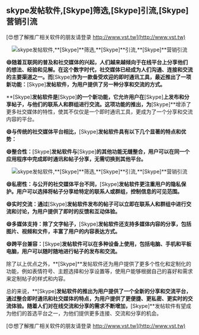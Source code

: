 ## **skype发帖软件,**[Skype]**筛选,**[Skype]**引流,**[Skype]**营销引流**

[😍想了解推广相关软件的朋友请登录 http://www.vst.tw](http://www.vst.tw)

 <center><img src="https://vst.tw/MP4/tuiguang/png/1.png" alt="skype发帖软件,**[Skype]**筛选,**[Skype]**引流,**[Skype]**营销引流"></center>

**😄随着互联网的普及和社交媒体的兴起，人们越来越倾向于在线平台上分享他们的想法、经验和见解。在这个数字时代，社交媒体已经成为人们沟通、连接和交流的主要渠道之一。而**[Skype]**作为一款备受欢迎的即时通讯工具，最近推出了一项新功能：**[Skype]**发帖软件，为用户提供了另一种分享和交流的方式。**

**[Skype]**发帖软件是**[Skype]**的一个新功能，它允许用户在**[Skype]**上发布和分享帖子，与他们的联系人和群组进行交流。这项功能的推出，为**[Skype]**增添了更多社交媒体的特性，使其不仅仅是一个即时通讯工具，更成为了一个分享和交流内容的平台。

**😄与传统的社交媒体平台相比，**[Skype]**发帖软件具有以下几个显著的特点和优势：**

**😄整合性：**[Skype]**发帖软件与**[Skype]**的其他功能无缝整合，用户可以在同一个应用程序中完成即时通讯和帖子分享，无需切换到其他平台。**

 <center><img src="https://vst.tw/MP4/tuiguang/png/6.png" alt="skype发帖软件,**[Skype]**筛选,**[Skype]**引流,**[Skype]**营销引流"></center>

**😄私密性：与公开的社交媒体平台不同，**[Skype]**发帖软件更注重用户的隐私保护。用户可以选择将帖子分享给特定的联系人或群组，控制信息的可见范围。**

**😄实时交流：通过**[Skype]**发帖软件发布的帖子可以立即在联系人和群组中进行交流和讨论，为用户提供了即时的反馈和互动体验。**

**😄多媒体支持：除了文字帖子，**[Skype]**发帖软件还支持多媒体内容的分享，包括图片、视频和文件，丰富了用户的内容表达方式。**

**😄跨平台兼容：**[Skype]**发帖软件可以在多种设备上使用，包括电脑、手机和平板电脑，用户可以随时随地进行帖子的发布和交流。**

除了以上优点之外，**[Skype]**发帖软件还为用户提供了更多个性化和定制化的功能，例如表情符号、主题选择和分享设置等，使用户能够根据自己的喜好和需求来定制帖子的样式和内容。

总的来说，**[Skype]**发帖软件的推出为用户提供了一个全新的分享和交流平台，通过整合即时通讯和社交媒体的特点，为用户提供了更便捷、更私密、更实时的交流体验。随着人们对在线交流和分享的需求不断增加，**[Skype]**发帖软件有望成为他们的首选平台之一，为他们提供更多连接、交流和分享的机会。

[😍想了解推广相关软件的朋友请登录 http://www.vst.tw](http://www.vst.tw)




